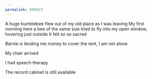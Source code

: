 ```yaml
---
permalink: 040423
---
```

A huge bumblebee flew out of my old place as I was leaving 
My first morning here a bee of the same size tried to fly into my open window, hovering just outside 
It felt so so sacred 

Barnie is lending me money to cover the rent, I am not alone 

My chair arrived 

I had speech therapy 

The record cabinet is still available